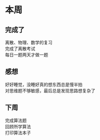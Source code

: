 # 本周
## 完成了
离散、物理、数学的复习  
完成了离散考试  
每日一题两天才做一题
## 感想
好好睡觉，没睡好真的想东西总是慢半拍  
对思维题不够敏感，最后总是发现思路想复杂了  
## 下周
完成算法题  
回顾所学算法  
打印算法本子  

